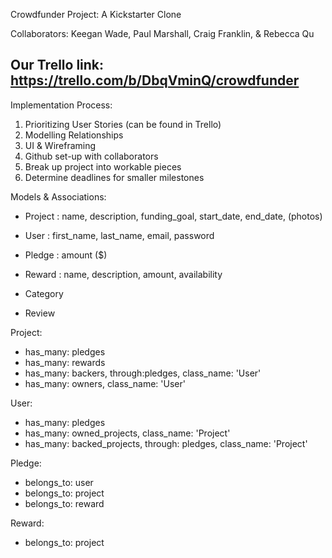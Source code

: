 Crowdfunder Project: A Kickstarter Clone

Collaborators: Keegan Wade, Paul Marshall, Craig Franklin, & Rebecca Qu

Our Trello link: https://trello.com/b/DbqVminQ/crowdfunder
-------------------------------------------------------------------------

Implementation Process: 

1. Prioritizing User Stories (can be found in Trello)
2. Modelling Relationships
3. UI & Wireframing
4. Github set-up with collaborators
5. Break up project into workable pieces
6. Determine deadlines for smaller milestones

Models & Associations: 

- Project : name, description, funding_goal, start_date, end_date, (photos)
  
- User : first_name, last_name, email, password
  
- Pledge : amount ($)
  
- Reward : name, description, amount, availability 
  
- Category 
  
- Review


Project: 
  
- has_many: pledges
- has_many: rewards
- has_many: backers, through:pledges, class_name: 'User'
- has_many: owners, class_name: 'User'
  

User: 
  
- has_many: pledges
- has_many: owned_projects, class_name: 'Project'
- has_many: backed_projects, through: pledges, class_name: 'Project'
  

Pledge: 
  
- belongs_to: user
- belongs_to: project
- belongs_to: reward
  

Reward:
  
- belongs_to: project



